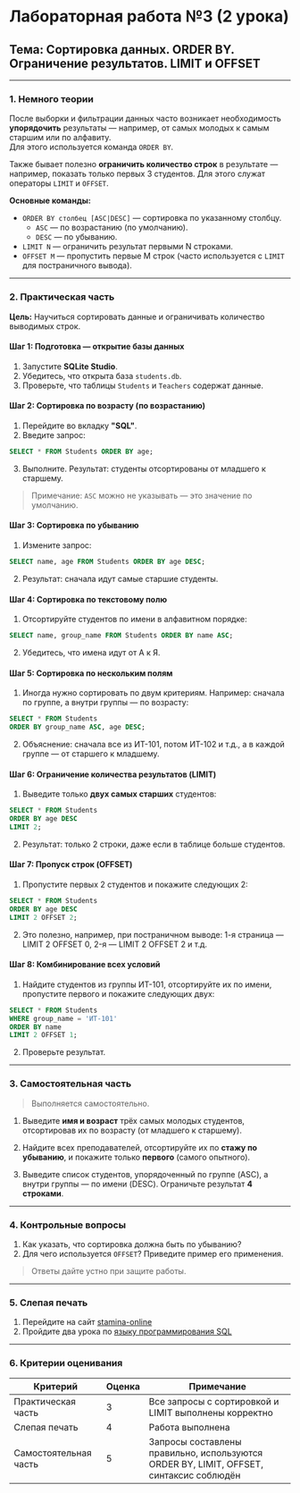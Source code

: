 # **Лабораторная работа №3 (2 урока)**  
## **Тема: Сортировка данных. ORDER BY. Ограничение результатов. LIMIT и OFFSET**

---

### **1. Немного теории**

После выборки и фильтрации данных часто возникает необходимость **упорядочить** результаты — например, от самых молодых к самым старшим или по алфавиту.  
Для этого используется команда `ORDER BY`.

Также бывает полезно **ограничить количество строк** в результате — например, показать только первых 3 студентов. Для этого служат операторы `LIMIT` и `OFFSET`.

**Основные команды:**
- `ORDER BY столбец [ASC|DESC]` — сортировка по указанному столбцу.
  - `ASC` — по возрастанию (по умолчанию).
  - `DESC` — по убыванию.
- `LIMIT N` — ограничить результат первыми N строками.
- `OFFSET M` — пропустить первые M строк (часто используется с `LIMIT` для постраничного вывода).

---

### **2. Практическая часть**

**Цель:** Научиться сортировать данные и ограничивать количество выводимых строк.

#### **Шаг 1: Подготовка — открытие базы данных**
1. Запустите **SQLite Studio**.
2. Убедитесь, что открыта база `students.db`.
3. Проверьте, что таблицы `Students` и `Teachers` содержат данные.

#### **Шаг 2: Сортировка по возрасту (по возрастанию)**
1. Перейдите во вкладку **"SQL"**.
2. Введите запрос:
```sql
SELECT * FROM Students ORDER BY age;
```
3. Выполните. Результат: студенты отсортированы от младшего к старшему.

> Примечание: `ASC` можно не указывать — это значение по умолчанию.

#### **Шаг 3: Сортировка по убыванию**
1. Измените запрос:
```sql
SELECT name, age FROM Students ORDER BY age DESC;
```
2. Результат: сначала идут самые старшие студенты.

#### **Шаг 4: Сортировка по текстовому полю**
1. Отсортируйте студентов по имени в алфавитном порядке:
```sql
SELECT name, group_name FROM Students ORDER BY name ASC;
```
2. Убедитесь, что имена идут от А к Я.

#### **Шаг 5: Сортировка по нескольким полям**
1. Иногда нужно сортировать по двум критериям. Например: сначала по группе, а внутри группы — по возрасту:
```sql
SELECT * FROM Students 
ORDER BY group_name ASC, age DESC;
```
2. Объяснение: сначала все из ИТ-101, потом ИТ-102 и т.д., а в каждой группе — от старшего к младшему.

#### **Шаг 6: Ограничение количества результатов (LIMIT)**
1. Выведите только **двух самых старших** студентов:
```sql
SELECT * FROM Students 
ORDER BY age DESC 
LIMIT 2;
```
2. Результат: только 2 строки, даже если в таблице больше студентов.

#### **Шаг 7: Пропуск строк (OFFSET)**
1. Пропустите первых 2 студентов и покажите следующих 2:
```sql
SELECT * FROM Students 
ORDER BY age DESC 
LIMIT 2 OFFSET 2;
```
2. Это полезно, например, при постраничном выводе: 1-я страница — LIMIT 2 OFFSET 0, 2-я — LIMIT 2 OFFSET 2 и т.д.

#### **Шаг 8: Комбинирование всех условий**
1. Найдите студентов из группы ИТ-101, отсортируйте их по имени, пропустите первого и покажите следующих двух:
```sql
SELECT * FROM Students 
WHERE group_name = 'ИТ-101'
ORDER BY name 
LIMIT 2 OFFSET 1;
```
2. Проверьте результат.

---

### **3. Самостоятельная часть**

> Выполняется самостоятельно.

1. Выведите **имя и возраст** трёх самых молодых студентов, отсортировав их по возрасту (от младшего к старшему).

2. Найдите всех преподавателей, отсортируйте их по **стажу по убыванию**, и покажите только **первого** (самого опытного).

3. Выведите список студентов, упорядоченный по группе (ASC), а внутри группы — по имени (DESC). Ограничьте результат **4 строками**.

---

### **4. Контрольные вопросы**

1. Как указать, что сортировка должна быть по убыванию?  
2. Для чего используется `OFFSET`? Приведите пример его применения.

> Ответы дайте устно при защите работы.

---

### **5. Слепая печать**

1. Перейдите на сайт [stamina-online](https://stamina-online.com/ru/programming)
2. Пройдите два урока по [языку программирования SQL](https://stamina-online.com/ru/workout/programming/18)

---

### **6. Критерии оценивания**

| Критерий                  | Оценка | Примечание |
|---------------------------|--------|------------|
| Практическая часть        | 3      | Все запросы с сортировкой и LIMIT выполнены корректно |
| Слепая печать             | 4      | Работа выполнена |
| Самостоятельная часть     | 5      | Запросы составлены правильно, используются ORDER BY, LIMIT, OFFSET, синтаксис соблюдён |
